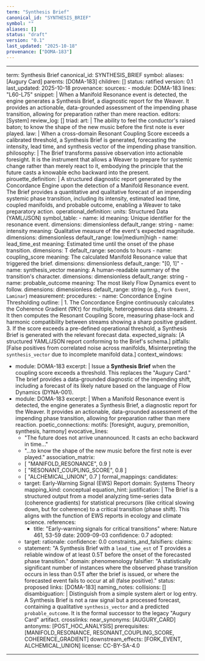 ```yaml
---
term: "Synthesis Brief"
canonical_id: "SYNTHESIS_BRIEF"
symbol: ""
aliases: []
status: "draft"
version: "0.1"
last_updated: "2025-10-18"
provenance: ["DOMA-183"]
---
```


---
term: Synthesis Brief
canonical_id: SYNTHESIS_BRIEF
symbol:
aliases: [Augury Card]
parents: [DOMA-183]
children: []
status: ratified
version: 0.1
last_updated: 2025-10-18
provenance:
  sources:
    - module: DOMA-183
      lines: "L60-L75"
      snippet: |
        When a Manifold Resonance event is detected, the engine generates a Synthesis Brief, a diagnostic report for the Weaver. It provides an actionable, data-grounded assessment of the impending phase transition, allowing for preparation rather than mere reaction.
  editors: [System]
  review_log: []
triad:
  art: |
    The ability to feel the conductor's raised baton; to know the shape of the new music before the first note is ever played.
  law: |
    When a cross-domain Resonant Coupling Score exceeds a calibrated threshold, a Synthesis Brief is generated, forecasting the intensity, lead time, and synthesis vector of the impending phase transition.
  philosophy: |
    The Brief transforms passive observation into actionable foresight. It is the instrument that allows a Weaver to prepare for systemic change rather than merely react to it, embodying the principle that the future casts a knowable echo backward into the present.
pirouette_definition: |
  A structured diagnostic report generated by the Concordance Engine upon the detection of a Manifold Resonance event. The Brief provides a quantitative and qualitative forecast of an impending systemic phase transition, including its intensity, estimated lead time, coupled manifolds, and probable outcome, enabling a Weaver to take preparatory action.
operational_definition:
  units: Structured Data (YAML/JSON)
  symbol_table:
    - name: id
      meaning: Unique identifier for the resonance event.
      dimensions: dimensionless
      default_range: string
    - name: intensity
      meaning: Qualitative measure of the event's expected magnitude.
      dimensions: dimensionless
      default_range: low|medium|high
    - name: lead_time_est
      meaning: Estimated time until the onset of the phase transition.
      dimensions: T
      default_range: seconds to hours
    - name: coupling_score
      meaning: The calculated Manifold Resonance value that triggered the brief.
      dimensions: dimensionless
      default_range: "[0, 1]"
    - name: synthesis_vector
      meaning: A human-readable summary of the transition's character.
      dimensions: dimensionless
      default_range: string
    - name: probable_outcome
      meaning: The most likely Flow Dynamics event to follow.
      dimensions: dimensionless
      default_range: string (e.g., `Fork Event`, `Laminar`)
  measurement:
    procedures:
      - name: Concordance Engine Thresholding
        outline: |
          1. The Concordance Engine continuously calculates the Coherence Gradient (∇Kτ) for multiple, heterogeneous data streams.
          2. It then computes the Resonant Coupling Score, measuring phase-lock and harmonic compatibility between streams showing a sharp positive gradient.
          3. If the score exceeds a pre-defined operational threshold, a Synthesis Brief is generated with the relevant forecast data.
        expected_signals: [A structured YAML/JSON report conforming to the Brief's schema.]
        pitfalls: [False positives from correlated noise across manifolds, Misinterpreting the `synthesis_vector` due to incomplete manifold data.]
context_windows:
  - module: DOMA-183
    excerpt: |
      Issue a **Synthesis Brief** when the coupling score exceeds a threshold. This replaces the "Augury Card." The brief provides a data-grounded diagnostic of the impending shift, including a forecast of its likely nature based on the language of Flow Dynamics (DYNA-001).
  - module: DOMA-183
    excerpt: |
      When a Manifold Resonance event is detected, the engine generates a Synthesis Brief, a diagnostic report for the Weaver. It provides an actionable, data-grounded assessment of the impending phase transition, allowing for preparation rather than mere reaction.
poetic_connections:
  motifs: [foresight, augury, premonition, synthesis, harmony]
  evocative_lines:
    - "The future does not arrive unannounced. It casts an echo backward in time..."
    - "...to know the shape of the new music before the first note is ever played."
  association_matrix:
    - [ "MANIFOLD_RESONANCE", 0.9 ]
    - [ "RESONANT_COUPLING_SCORE", 0.8 ]
    - [ "ALCHEMICAL_UNION", 0.7 ]
formal_mappings:
  candidates:
    - target: Early-Warning Signal (EWS) Report
      domain: Systems Theory
      mapping_kind: conceptual
      equation_hint:
      justification: |
        The Brief is a structured output from a model analyzing time-series data (coherence gradients) for statistical precursors (like critical slowing down, but for coherence) to a critical transition (phase shift). This aligns with the function of EWS reports in ecology and climate science.
      references:
        - title: "Early-warning signals for critical transitions"
          where: Nature 461, 53-59
          date: 2009-09-03
      confidence: 0.7
  adopted:
    - target:
      rationale:
      confidence: 0.0
constraints_and_falsifiers:
  claims:
    - statement: "A Synthesis Brief with a `lead_time_est` of T provides a reliable window of at least 0.5T before the onset of the forecasted phase transition."
      domain: phenomenology
      falsifier: "A statistically significant number of instances where the observed phase transition occurs in less than 0.5T after the brief is issued, or where the forecasted event fails to occur at all (false positive)."
      status: proposed
      links: [DOMA-183]
naming_notes:
  collisions: []
  disambiguation: |
    Distinguish from a simple system alert or log entry. A Synthesis Brief is not a raw signal but a processed forecast, containing a qualitative `synthesis_vector` and a predicted `probable_outcome`. It is the formal successor to the legacy "Augury Card" artifact.
crosslinks:
  near_synonyms: [AUGURY_CARD]
  antonyms: [POST_HOC_ANALYSIS]
  prerequisites: [MANIFOLD_RESONANCE, RESONANT_COUPLING_SCORE, COHERENCE_GRADIENT]
  downstream_effects: [FORK_EVENT, ALCHEMICAL_UNION]
license: CC-BY-SA-4.0
---